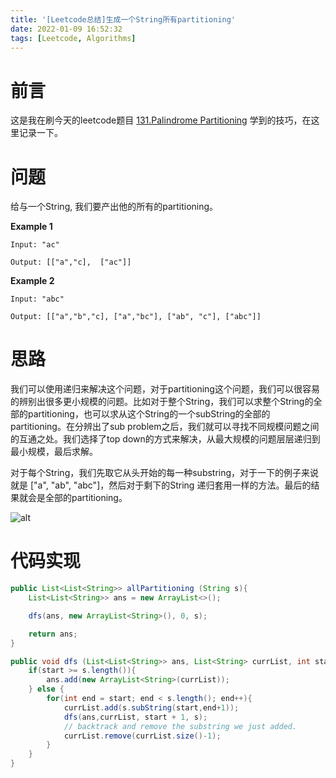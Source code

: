 ```yaml
---
title: '[Leetcode总结]生成一个String所有partitioning'
date: 2022-01-09 16:52:32
tags: [Leetcode, Algorithms]
---
```


# 前言

这是我在刷今天的leetcode题目 [131.Palindrome Partitioning](https://leetcode.com/problems/palindrome-partitioning/) 学到的技巧，在这里记录一下。

# 问题

给与一个String, 我们要产出他的所有的partitioning。

**Example 1**

```
Input: "ac"

Output: [["a","c],  ["ac"]]
```


**Example 2**

```
Input: "abc"

Output: [["a","b","c], ["a","bc"], ["ab", "c"], ["abc"]]
```

# 思路

我们可以使用递归来解决这个问题，对于partitioning这个问题，我们可以很容易的辨别出很多更小规模的问题。比如对于整个String，我们可以求整个String的全部的partitioning，也可以求从这个String的一个subString的全部的partitioning。在分辨出了sub problem之后，我们就可以寻找不同规模问题之间的互通之处。我们选择了top down的方式来解决，从最大规模的问题层层递归到最小规模，最后求解。

对于每个String，我们先取它从头开始的每一种substring，对于一下的例子来说就是 ["a", "ab", "abc"]，然后对于剩下的String 递归套用一样的方法。最后的结果就会是全部的partitioning。


![alt](pic.jpg)


# 代码实现

``` java
public List<List<String>> allPartitioning (String s){
    List<List<String>> ans = new ArrayList<>();

    dfs(ans, new ArrayList<String>(), 0, s);

    return ans;
}

public void dfs (List<List<String>> ans, List<String> currList, int start, String s){
    if(start >= s.length()){
        ans.add(new ArrayList<String>(currList));
    } else {
        for(int end = start; end < s.length(); end++){
            currList.add(s.subString(start,end+1));
            dfs(ans,currList, start + 1, s);
            // backtrack and remove the substring we just added.
            currList.remove(currList.size()-1); 
        }
    }
} 
```